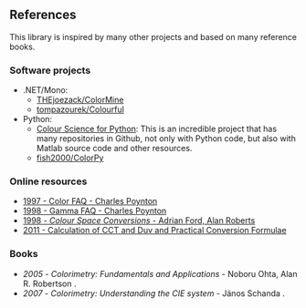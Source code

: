 ## References

This library is inspired by many other projects and based on many reference books.

### Software projects

* .NET/Mono:
  * [THEjoezack/ColorMine](https://github.com/THEjoezack/ColorMine/)
  * [tompazourek/Colourful](https://github.com/tompazourek/Colourful)
* Python:
  * [Colour Science for Python](http://colour-science.org/index.php): This is an incredible project that has many repositories in Github, not only with Python code, but also with Matlab source code and other resources.
  * [fish2000/ColorPy](https://github.com/fish2000/ColorPy)

### Online resources
 * [1997 - Color FAQ - Charles Poynton](http://www.poynton.com/PDFs/ColorFAQ.pdf)
 * [1998 - Gamma FAQ - Charles Poynton](http://www.poynton.com/PDFs/GammaFAQ.pdf)
 * [1998 - *Colour Space Conversions* - Adrian Ford, Alan Roberts](http://www.poynton.com/PDFs/coloureq.pdf)
 * [2011 - Calculation of CCT and Duv and Practical Conversion Formulae](http://www.cormusa.org/uploads/CORM_2011_Calculation_of_CCT_and_Duv_and_Practical_Conversion_Formulae.PDF)

### Books

* *2005* - *Colorimetry: Fundamentals and Applications* - Noboru Ohta, Alan R. Robertson .
* *2007* - *Colorimetry: Understanding the CIE system* - János Schanda .
